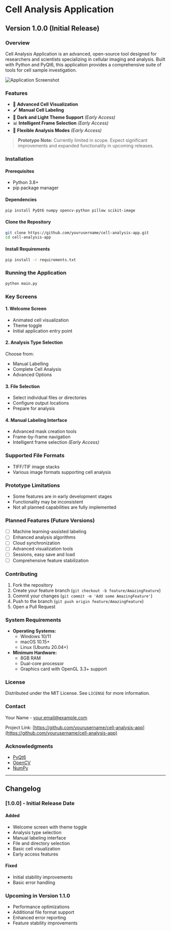 # Cell Analysis Application

## Version 1.0.0 (Initial Release)

### Overview
Cell Analysis Application is an advanced, open-source tool designed for researchers and scientists specializing in cellular imaging and analysis. Built with Python and PyQt6, this application provides a comprehensive suite of tools for cell sample investigation.

![Application Screenshot](main_interface.png)

### Features
- 🔬 **Advanced Cell Visualization**
- 🖌️ **Manual Cell Labeling**
- 🎨 **Dark and Light Theme Support** *(Early Access)*
- 📊 **Intelligent Frame Selection** *(Early Access)*
- 🔄 **Flexible Analysis Modes** *(Early Access)*

> **Prototype Note:** Currently limited in scope. Expect significant improvements and expanded functionality in upcoming releases.

### Installation

#### Prerequisites
- Python 3.8+
- pip package manager

#### Dependencies
```bash
pip install PyQt6 numpy opencv-python pillow scikit-image
```

#### Clone the Repository
```bash
git clone https://github.com/yourusername/cell-analysis-app.git
cd cell-analysis-app
```

#### Install Requirements
```bash
pip install -r requirements.txt
```

### Running the Application
```bash
python main.py
```

### Key Screens

#### 1. Welcome Screen
- Animated cell visualization
- Theme toggle
- Initial application entry point

#### 2. Analysis Type Selection
Choose from:
- Manual Labelling
- Complete Cell Analysis
- Advanced Options

#### 3. File Selection
- Select individual files or directories
- Configure output locations
- Prepare for analysis

#### 4. Manual Labeling Interface
- Advanced mask creation tools
- Frame-by-frame navigation
- Intelligent frame selection *(Early Access)*

### Supported File Formats
- TIFF/TIF image stacks
- Various image formats supporting cell analysis

### Prototype Limitations
- Some features are in early development stages
- Functionality may be inconsistent
- Not all planned capabilities are fully implemented

### Planned Features (Future Versions)
- [ ] Machine learning-assisted labeling
- [ ] Enhanced analysis algorithms
- [ ] Cloud synchronization
- [ ] Advanced visualization tools
- [ ] Sessions, easy save and load
- [ ] Comprehensive feature stabilization

### Contributing
1. Fork the repository
2. Create your feature branch (`git checkout -b feature/AmazingFeature`)
3. Commit your changes (`git commit -m 'Add some AmazingFeature'`)
4. Push to the branch (`git push origin feature/AmazingFeature`)
5. Open a Pull Request

### System Requirements
- **Operating Systems:** 
  - Windows 10/11
  - macOS 10.15+
  - Linux (Ubuntu 20.04+)
- **Minimum Hardware:**
  - 8GB RAM
  - Dual-core processor
  - Graphics card with OpenGL 3.3+ support

### License
Distributed under the MIT License. See `LICENSE` for more information.

### Contact
Your Name - your.email@example.com

Project Link: [https://github.com/yourusername/cell-analysis-app](https://github.com/yourusername/cell-analysis-app)

### Acknowledgments
- [PyQt6](https://www.riverbankcomputing.com/software/pyqt/)
- [OpenCV](https://opencv.org/)
- [NumPy](https://numpy.org/)

---

## Changelog

### [1.0.0] - Initial Release Date
#### Added
- Welcome screen with theme toggle
- Analysis type selection
- Manual labeling interface
- File and directory selection
- Basic cell visualization
- Early access features

#### Fixed
- Initial stability improvements
- Basic error handling

### Upcoming in Version 1.1.0
- Performance optimizations
- Additional file format support
- Enhanced error reporting
- Feature stability improvements